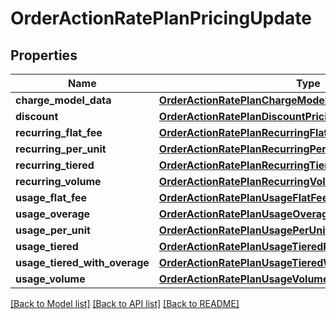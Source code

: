 # OrderActionRatePlanPricingUpdate

## Properties
Name | Type | Description | Notes
------------ | ------------- | ------------- | -------------
**charge_model_data** | [**OrderActionRatePlanChargeModelDataOverride**](OrderActionRatePlanChargeModelDataOverride.md) |  | [optional] 
**discount** | [**OrderActionRatePlanDiscountPricingUpdate**](OrderActionRatePlanDiscountPricingUpdate.md) |  | [optional] 
**recurring_flat_fee** | [**OrderActionRatePlanRecurringFlatFeePricingUpdate**](OrderActionRatePlanRecurringFlatFeePricingUpdate.md) |  | [optional] 
**recurring_per_unit** | [**OrderActionRatePlanRecurringPerUnitPricingUpdate**](OrderActionRatePlanRecurringPerUnitPricingUpdate.md) |  | [optional] 
**recurring_tiered** | [**OrderActionRatePlanRecurringTieredPricingUpdate**](OrderActionRatePlanRecurringTieredPricingUpdate.md) |  | [optional] 
**recurring_volume** | [**OrderActionRatePlanRecurringVolumePricingUpdate**](OrderActionRatePlanRecurringVolumePricingUpdate.md) |  | [optional] 
**usage_flat_fee** | [**OrderActionRatePlanUsageFlatFeePricingUpdate**](OrderActionRatePlanUsageFlatFeePricingUpdate.md) |  | [optional] 
**usage_overage** | [**OrderActionRatePlanUsageOveragePricingUpdate**](OrderActionRatePlanUsageOveragePricingUpdate.md) |  | [optional] 
**usage_per_unit** | [**OrderActionRatePlanUsagePerUnitPricingUpdate**](OrderActionRatePlanUsagePerUnitPricingUpdate.md) |  | [optional] 
**usage_tiered** | [**OrderActionRatePlanUsageTieredPricingUpdate**](OrderActionRatePlanUsageTieredPricingUpdate.md) |  | [optional] 
**usage_tiered_with_overage** | [**OrderActionRatePlanUsageTieredWithOveragePricingUpdate**](OrderActionRatePlanUsageTieredWithOveragePricingUpdate.md) |  | [optional] 
**usage_volume** | [**OrderActionRatePlanUsageVolumePricingUpdate**](OrderActionRatePlanUsageVolumePricingUpdate.md) |  | [optional] 

[[Back to Model list]](../README.md#documentation-for-models) [[Back to API list]](../README.md#documentation-for-api-endpoints) [[Back to README]](../README.md)


